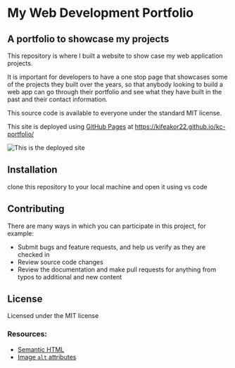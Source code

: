 # My Web Development Portfolio 

## A portfolio to showcase my projects 
 
This repository is where I built a website to show case my web application projects.

It is important for developers to have a one stop page that showcases some of the projects they built over the years, so that anybody looking to build a web app can go through their portfolio and see what they have built in the past and their contact information.  


This source code is available to everyone under the standard MIT license.

This site is deployed using [GitHub Pages](https://pages.github.com/) at https://kifeakor22.github.io/kc-portfolio/

![This is the deployed site](/assets/images/readme.png)

## Installation

clone this repository to your local machine and open it using vs code 

## Contributing 

There are many ways in which you can participate in this project, for example:

* Submit bugs and feature requests, and help us verify as they are checked in
* Review source code changes
* Review the documentation and make pull requests for anything from typos to additional and new content

## License

Licensed under the MIT license

### Resources:

* [Semantic HTML](https://www.w3schools.com/html/html5_semantic_elements.asp)
* [Image `alt` attributes](https://www.w3schools.com/tags/att_img_alt.asp)
